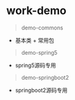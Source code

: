 # work-demo
> demo-commons
- 基本类 + 常用包
> demo-spring5
- spring5源码专用
> demo-springboot2
- springboot2源码专用


